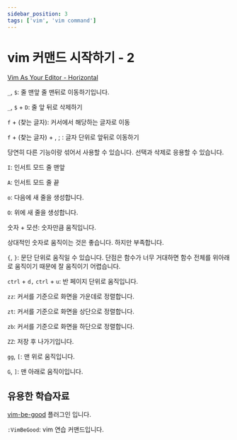 ```yaml
---
sidebar_position: 3
tags: ['vim', 'vim command']
---
```


# vim 커맨드 시작하기 - 2

[Vim As Your Editor - Horizontal](https://www.youtube.com/watch?v=5JGVtttuDQA)

`_`, `$`: 줄 맨앞 줄 맨뒤로 이동하기입니다.

`_`, `$` + `D`: 줄 앞 뒤로 삭제하기

`f` + (찾는 글자): 커서에서 해당하는 글자로 이동

`f` + (찾는 글자) + , ; : 글자 단위로 앞뒤로 이동하기

당연히 다른 기능이랑 섞어서 사용할 수 있습니다. 선택과 삭제로 응용할 수 있습니다.

`I`: 인서트 모드 줄 맨앞

`A`: 인서트 모드 줄 끝

`o`: 다음에 새 줄을 생성합니다.

`O`: 위에 새 줄을 생성합니다.

숫자 + 모션: 숫자만큼 움직입니다.

상대적인 숫자로 움직이는 것은 좋습니다. 하지만 부족합니다.

`{`, `}`: 문단 단위로 움직일 수 있습니다. 단점은 함수가 너무 거대하면 함수 전체를 위아래로 움직이기 때문에 잘 움직이기 어렵습니다.

`ctrl` + `d,` `ctrl` + `u`: 반 페이지 단위로 움직입니다.

`zz`: 커서를 기준으로 화면을 가운데로 정렬합니다.

`zt`: 커서를 기준으로 화면을 상단으로 정렬합니다.

`zb`: 커서를 기준으로 화면을 하단으로 정렬합니다.

`ZZ`: 저장 후 나가기입니다.

`gg`, `[`: 맨 위로 움직입니다.

`G`, `]`: 맨 아래로 움직이입니다.

## 유용한 학습자료

[vim-be-good](https://github.com/ThePrimeagen/vim-be-good) 플러그인 입니다.

`:VimBeGood`: vim 연습 커맨드입니다.
